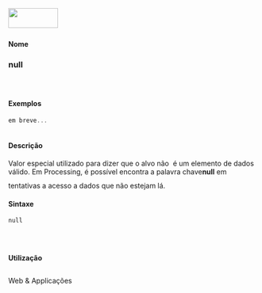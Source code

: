 <img height="40" src="../images/1pix.gif" width="100"/>
<img height="1" src="../images/1pix.gif" width="20"/>
<img height="1" src="../images/1pix.gif" width="555"/>

#### Nome
### null
<img height="25" src="../images/1pix.gif" width="1"/>

#### Exemplos

```pde
em breve... 
 

```

#### Descrição
Valor especial utilizado para dizer que o alvo
não  é um elemento de dados válido. Em
Processing, é possível encontra a palavra chave**null** em tentativas a acesso a dados que não estejam lá.
<img height="25" src="../images/1pix.gif" width="1"/>

#### Sintaxe
```pde
null

```
<img height="25" src="../images/1pix.gif" width="1"/>

#### Utilização

	
Web & Applicações
<img height="25" src="../images/1pix.gif" width="1"/>
